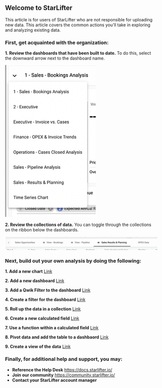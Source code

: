## Welcome to StarLifter

This article is for users of StarLifter who are not responsible for uploading new data.  This article covers the common actions you'll take in exploring and analyzing existing data.

### **First, get acquainted with the organization:**
**1.  Review the dashboards that have been built to date.**  To do this, select the downward arrow next to the dashboard name.

   <img src="../assets/nu.png"  style="width:300px" class="border"></img>

**2.  Review the collections of data.** You can toggle through the collections on the ribbon below the dashboards.  

   <img src="../assets/nu1.png"  style="width:800px" class="border"></img>
     
        

### **Next, build out your own analysis by doing the following:**
**1.  Add a new chart** [Link](https://docs.starlifter.io/#/getting_started/charts)

**2.  Add a new dashboard** [Link](https://docs.starlifter.io/#/getting_started/dashboards)

**3.  Add a Qwik Filter to the dashboard** [Link](https://docs.starlifter.io/#/how_to/qwik_filter)

**4.  Create a filter for the dashboard** [Link](https://docs.starlifter.io/#/how_to/filter)

**5.  Roll up the data in a collection** [Link](https://docs.starlifter.io/#/how_to/filter)

**6.  Create a new calculated field** [Link](https://docs.starlifter.io/#/how_to/calculate)

**7.  Use a function within a calculated field** [Link](https://docs.starlifter.io/#/how_to/functions)

**8.  Pivot data and add the table to a dashbaord** [Link](https://docs.starlifter.io/#/how_to/pivot)

**9.  Create a view of the data**  [Link](https://docs.starlifter.io/#/how_to/view)

      

### **Finally, for additional help and support, you may:**
 * **Reference the Help Desk** https://docs.starlifter.io/
 * **Join our community** https://community.starlifter.io/
 * **Contact your StarLifter account manager**
   
